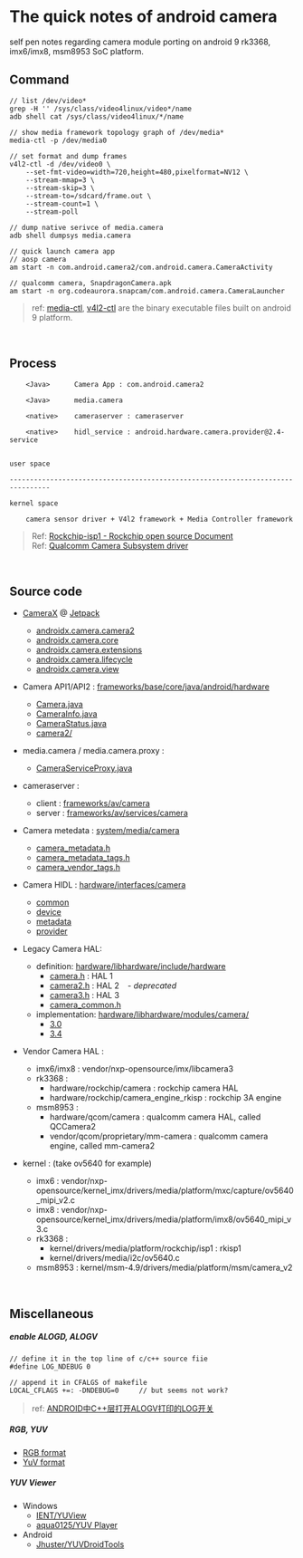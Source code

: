 # The quick notes of android camera
self pen notes regarding camera module porting on android 9 rk3368, imx6/imx8, msm8953 SoC platform.



## Command
```
// list /dev/video*
grep -H '' /sys/class/video4linux/video*/name
adb shell cat /sys/class/video4linux/*/name

// show media framework topology graph of /dev/media*
media-ctl -p /dev/media0

// set format and dump frames
v4l2-ctl -d /dev/video0 \
    --set-fmt-video=width=720,height=480,pixelformat=NV12 \
    --stream-mmap=3 \
    --stream-skip=3 \
    --stream-to=/sdcard/frame.out \
    --stream-count=1 \
    --stream-poll

// dump native serivce of media.camera
adb shell dumpsys media.camera

// quick launch camera app
// aosp camera
am start -n com.android.camera2/com.android.camera.CameraActivity

// qualcomm camera, SnapdragonCamera.apk
am start -n org.codeaurora.snapcam/com.android.camera.CameraLauncher

```
> ref: [media-ctl](https://github.com/tingkts/Android-Camera-Video-In/blob/master/utils/linux%20v4l2%20tool%20media-ctrl%2C%20v4l2-ctl/media-ctl), [v4l2-ctl](https://github.com/tingkts/Android-Camera-Video-In/blob/master/utils/linux%20v4l2%20tool%20media-ctrl%2C%20v4l2-ctl/v4l2-ctl) are the binary executable files built on android 9 platform.


</br>

## Process

```
    <Java>      Camera App : com.android.camera2

    <Java>      media.camera

    <native>    cameraserver : cameraserver

    <native>    hidl_service : android.hardware.camera.provider@2.4-service


user space

--------------------------------------------------------------------------------

kernel space

    camera sensor driver + V4l2 framework + Media Controller framework
```

> Ref: [Rockchip-isp1 - Rockchip open source Document](http://opensource.rock-chips.com/wiki_Rockchip-isp1) </br>
> Ref: [Qualcomm Camera Subsystem driver](https://www.kernel.org/doc/html/v4.18/media/v4l-drivers/qcom_camss.html)



</br>

## Source code

- [CameraX](https://developer.android.com/jetpack/androidx/releases/camera) @ [Jetpack](https://android.googlesource.com/platform/frameworks/support/)
    - [androidx.camera.camera2](https://developer.android.com/reference/androidx/camera/camera2/package-summary)
    - [androidx.camera.core](https://developer.android.com/reference/androidx/camera/core/package-summary)
    - [androidx.camera.extensions](https://developer.android.com/reference/androidx/camera/extensions/package-summary)
    - [androidx.camera.lifecycle](https://developer.android.com/reference/androidx/camera/lifecycle/package-summary)
    - [androidx.camera.view](https://developer.android.com/reference/androidx/camera/view/package-summary)

- Camera API1/API2 : [frameworks/base/core/java/android/hardware](http://androidxref.com/9.0.0_r3/xref/frameworks/base/core/java/android/hardware/)
    - [Camera.java](http://androidxref.com/9.0.0_r3/xref/frameworks/base/core/java/android/hardware/Camera.java)
    - [CameraInfo.java](http://androidxref.com/9.0.0_r3/xref/frameworks/base/core/java/android/hardware/CameraInfo.java)
    - [CameraStatus.java](http://androidxref.com/9.0.0_r3/xref/frameworks/base/core/java/android/hardware/CameraStatus.java)
    - [camera2/](http://androidxref.com/9.0.0_r3/xref/frameworks/base/core/java/android/hardware/camera2/)

- media.camera / media.camera.proxy :
    - [CameraServiceProxy.java](http://androidxref.com/9.0.0_r3/xref/frameworks/base/services/core/java/com/android/server/camera/)


- cameraserver :
    - client : [frameworks/av/camera](http://androidxref.com/9.0.0_r3/xref/frameworks/av/camera/)
    - server : [frameworks/av/services/camera](http://androidxref.com/9.0.0_r3/xref/frameworks/av/services/camera/)


- Camera metedata : [system/media/camera](http://androidxref.com/9.0.0_r3/xref/system/media/camera/)
    - [camera_metadata.h](http://androidxref.com/9.0.0_r3/xref/system/media/camera/include/system/camera_metadata.h)
    - [camera_metadata_tags.h](http://androidxref.com/9.0.0_r3/xref/system/media/camera/include/system/camera_metadata_tags.h)
    - [camera_vendor_tags.h](http://androidxref.com/9.0.0_r3/xref/system/media/camera/include/system/camera_vendor_tags.h)

- Camera HIDL : [hardware/interfaces/camera](http://androidxref.com/9.0.0_r3/xref/hardware/interfaces/camera/)
    - [common](http://androidxref.com/9.0.0_r3/xref/hardware/interfaces/camera/common/)
    - [device](http://androidxref.com/9.0.0_r3/xref/hardware/interfaces/camera/device/)
    - [metadata](http://androidxref.com/9.0.0_r3/xref/hardware/interfaces/camera/metadata/)
    - [provider](http://androidxref.com/9.0.0_r3/xref/hardware/interfaces/camera/provider/)

- Legacy Camera HAL:
    - definition: [hardware/libhardware/include/hardware]()
        - [camera.h](http://androidxref.com/9.0.0_r3/xref/hardware/libhardware/include/hardware/camera.h) : HAL 1
        - [camera2.h](http://androidxref.com/9.0.0_r3/xref/hardware/libhardware/include/hardware/camera2.h) : HAL 2 &ensp;&nbsp;- *deprecated*
        - [camera3.h](http://androidxref.com/9.0.0_r3/xref/hardware/libhardware/include/hardware/camera3.h) : HAL 3
        - [camera_common.h](http://androidxref.com/9.0.0_r3/xref/hardware/libhardware/include/hardware/camera_common.h)
    - implementation: [hardware/libhardware/modules/camera/]( http://androidxref.com/9.0.0_r3/xref/hardware/libhardware/modules/camera/)
        - [3.0](http://androidxref.com/9.0.0_r3/xref/hardware/libhardware/modules/camera/3_0/)
        - [3.4](http://androidxref.com/9.0.0_r3/xref/hardware/libhardware/modules/camera/3_4/)

- Vendor Camera HAL :
    - imx6/imx8 : vendor/nxp-opensource/imx/libcamera3
    - rk3368 :
        - hardware/rockchip/camera :  rockchip camera HAL
        - hardware/rockchip/camera_engine_rkisp :  rockchip 3A engine
    - msm8953 :
        - hardware/qcom/camera :  qualcomm camera HAL, called QCCamera2
        - vendor/qcom/proprietary/mm-camera :  qualcomm camera engine, called mm-camera2

- kernel : (take ov5640 for example)
  - imx6 : vendor/nxp-opensource/kernel_imx/drivers/media/platform/mxc/capture/ov5640_mipi_v2.c
  - imx8 : vendor/nxp-opensource/kernel_imx/drivers/media/platform/imx8/ov5640_mipi_v3.c
  - rk3368 :
    - kernel/drivers/media/platform/rockchip/isp1 :  rkisp1
    - kernel/drivers/media/i2c/ov5640.c
  - msm8953 : kernel/msm-4.9/drivers/media/platform/msm/camera_v2





</br>

## Miscellaneous

##### enable ALOGD, ALOGV
```
// define it in the top line of c/c++ source fiie
#define LOG_NDEBUG 0

// append it in CFALGS of makefile
LOCAL_CFLAGS +=: -DNDEBUG=0		// but seems not work?
```

> ref:  [ANDROID中C++层打开ALOGV打印的LOG开关](https://blog.csdn.net/yu741677868yu/article/details/80682182)


##### RGB, YUV
- [RGB format](https://linuxtv.org/downloads/v4l-dvb-apis/uapi/v4l/pixfmt-rgb.html#pixfmt-rgb)
- [YuV format](https://linuxtv.org/downloads/v4l-dvb-apis/uapi/v4l/yuv-formats.html#yuv-formats)


##### YUV Viewer
- Windows
    - [IENT/YUView](https://github.com/IENT/YUView)
    - [aqua0125/YUV Player](https://sourceforge.net/projects/raw-yuvplayer/)
- Android
    - [Jhuster/YUVDroidTools](https://github.com/Jhuster/YUVDroidTools.git)

